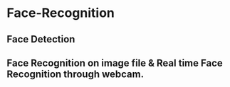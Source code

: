 # Face-Recognition
## Face Detection
## Face Recognition on image file & Real time Face Recognition through webcam.

